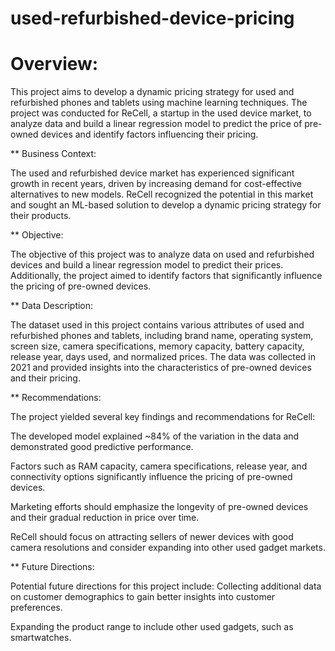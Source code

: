 # used-refurbished-device-pricing

# Overview:

This project aims to develop a dynamic pricing strategy for used and refurbished phones and tablets using machine learning techniques. The project was conducted for ReCell, a startup in the used device market, to analyze data and build a linear regression model to predict the price of pre-owned devices and identify factors influencing their pricing.

** Business Context:

The used and refurbished device market has experienced significant growth in recent years, driven by increasing demand for cost-effective alternatives to new models. ReCell recognized the potential in this market and sought an ML-based solution to develop a dynamic pricing strategy for their products.

** Objective:

The objective of this project was to analyze data on used and refurbished devices and build a linear regression model to predict their prices. Additionally, the project aimed to identify factors that significantly influence the pricing of pre-owned devices.

** Data Description:

The dataset used in this project contains various attributes of used and refurbished phones and tablets, including brand name, operating system, screen size, camera specifications, memory capacity, battery capacity, release year, days used, and normalized prices. The data was collected in 2021 and provided insights into the characteristics of pre-owned devices and their pricing.

** Recommendations:

The project yielded several key findings and recommendations for ReCell:

The developed model explained ~84% of the variation in the data and demonstrated good predictive performance.

Factors such as RAM capacity, camera specifications, release year, and connectivity options significantly influence the pricing of pre-owned devices.

Marketing efforts should emphasize the longevity of pre-owned devices and their gradual reduction in price over time.

ReCell should focus on attracting sellers of newer devices with good camera resolutions and consider expanding into other used gadget markets.

** Future Directions:

Potential future directions for this project include:
Collecting additional data on customer demographics to gain better insights into customer preferences.

Expanding the product range to include other used gadgets, such as smartwatches.
